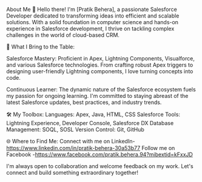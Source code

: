 About Me 👋 Hello there! I'm [Pratik Behera], a passionate Salesforce Developer dedicated to transforming ideas into efficient and scalable solutions. With a solid foundation in computer science and hands-on experience in Salesforce development, I thrive on tackling complex challenges in the world of cloud-based CRM.

🚀 What I Bring to the Table:

Salesforce Mastery: Proficient in Apex, Lightning Components, Visualforce, and various Salesforce technologies. From crafting robust Apex triggers to designing user-friendly Lightning components, I love turning concepts into code.

Continuous Learner: The dynamic nature of the Salesforce ecosystem fuels my passion for ongoing learning. I'm committed to staying abreast of the latest Salesforce updates, best practices, and industry trends.

🛠 My Toolbox: Languages: Apex, Java, HTML, CSS Salesforce Tools: Lightning Experience, Developer Console, Salesforce DX Database Management: SOQL, SOSL Version Control: Git, GitHub

🌐 Where to Find Me: Connect with me on LinkedIn-https://www.linkedin.com/in/pratik-behera-30a53b77 Follow me on Facebook -https://www.facebook.com/pratik.behera.94?mibextid=kFxxJD

I'm always open to collaboration and welcome feedback on my work. Let's connect and build something extraordinary together!
